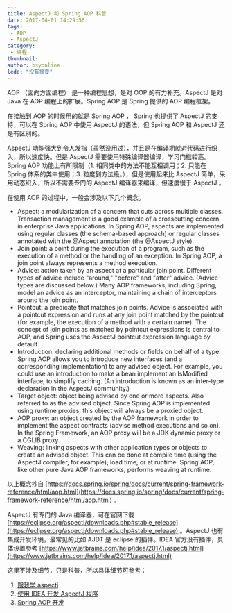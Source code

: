 ```yaml
---
title: AspectJ 和 Spring AOP 科普
date: 2017-04-01 14:29:56
tags:
 - AOP
 - AspectJ
category: 
 - 编程
thumbnail: 
author: bsyonline
lede: "没有摘要"
---
```



AOP （面向方面编程） 是一种编程思想，是对 OOP 的有力补充。AspectJ 是对 Java 在 AOP 编程上的扩展。Spring AOP 是 Spring 提供的 AOP 编程框架。

<!-- more -->

在接触到 AOP 的时候用的就是 Spring AOP ， Spring 也提供了 AspectJ 的支持，可以在 Spring AOP 中使用 AspectJ 的语法，但 Spring AOP 和 AspectJ 还是有区别的。

AspectJ 功能强大到令人发指（虽然没用过），并且是在编译期就对代码进行织入，所以速度快。但是 AspectJ 需要使用特殊编译器编译，学习门槛较高。
Spring AOP 功能上有所限制（1. 相同类中的方法不能互相调用；2. 只能在 Spring 体系的类中使用；3. 粒度到方法级。），但是使用起来比 AspectJ 简单，采用动态织入，所以不需要专门的 AspectJ 编译器来编译，但速度慢于 AspectJ 。


在使用 AOP 的过程中，一般会涉及以下几个概念。

*    Aspect: a modularization of a concern that cuts across multiple classes. Transaction management is a good example of a crosscutting concern in enterprise Java applications. In Spring AOP, aspects are implemented using regular classes (the schema-based approach) or regular classes annotated with the @Aspect annotation (the @AspectJ style).
*    Join point: a point during the execution of a program, such as the execution of a method or the handling of an exception. In Spring AOP, a join point always represents a method execution.
*    Advice: action taken by an aspect at a particular join point. Different types of advice include "around," "before" and "after" advice. (Advice types are discussed below.) Many AOP frameworks, including Spring, model an advice as an interceptor, maintaining a chain of interceptors around the join point.
*    Pointcut: a predicate that matches join points. Advice is associated with a pointcut expression and runs at any join point matched by the pointcut (for example, the execution of a method with a certain name). The concept of join points as matched by pointcut expressions is central to AOP, and Spring uses the AspectJ pointcut expression language by default.
*    Introduction: declaring additional methods or fields on behalf of a type. Spring AOP allows you to introduce new interfaces (and a corresponding implementation) to any advised object. For example, you could use an introduction to make a bean implement an IsModified interface, to simplify caching. (An introduction is known as an inter-type declaration in the AspectJ community.)
*    Target object: object being advised by one or more aspects. Also referred to as the advised object. Since Spring AOP is implemented using runtime proxies, this object will always be a proxied object.
*    AOP proxy: an object created by the AOP framework in order to implement the aspect contracts (advise method executions and so on). In the Spring Framework, an AOP proxy will be a JDK dynamic proxy or a CGLIB proxy.
*    Weaving: linking aspects with other application types or objects to create an advised object. This can be done at compile time (using the AspectJ compiler, for example), load time, or at runtime. Spring AOP, like other pure Java AOP frameworks, performs weaving at runtime. 



以上概念抄自 [https://docs.spring.io/spring/docs/current/spring-framework-reference/html/aop.html](https://docs.spring.io/spring/docs/current/spring-framework-reference/html/aop.html) 。

AspectJ 有专门的 Java 编译器，可在官网下载 [https://eclipse.org/aspectj/downloads.php#stable_release](https://eclipse.org/aspectj/downloads.php#stable_release) 。AspectJ 也有集成开发环境，最常见的比如 AJDT 是 eclipse 的插件。IDEA 官方没有插件，具体设置参考 [https://www.jetbrains.com/help/idea/2017.1/aspectj.html](https://www.jetbrains.com/help/idea/2017.1/aspectj.html) 


这里不涉及细节，只是科普，所以具体细节可参考：
1. [跟我学 aspectj](http://blog.csdn.net/zl3450341/article/details/7673938) 
2. [使用 IDEA 开发 AspectJ 程序](../../../../2017/04/10/使用-IDEA-开发-AspectJ-程序/)
3. [Spring AOP 开发](../../../../2017/04/10/Spring-AOP-开发/)

